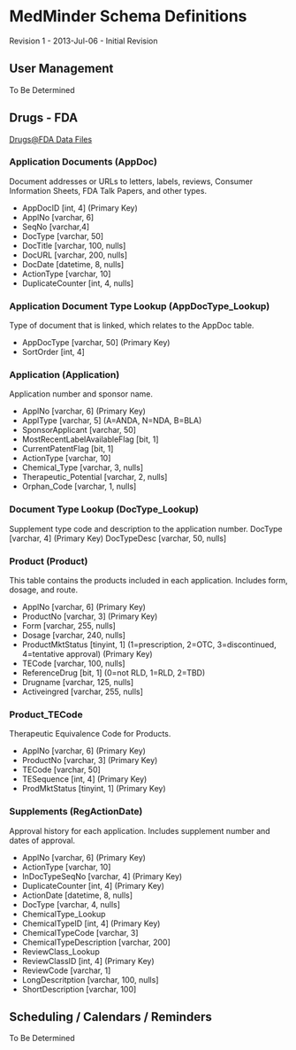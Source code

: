 MedMinder Schema Definitions
============================

Revision 1 - 2013-Jul-06 - Initial Revision

User Management
---------------

To Be Determined

Drugs - FDA
-----------
[Drugs@FDA Data Files](http://www.fda.gov/Drugs/InformationOnDrugs/ucm079750.htm)

### Application Documents (AppDoc)
Document addresses or URLs to letters, labels, reviews, Consumer Information Sheets, FDA Talk Papers, and other types.
* AppDocID [int, 4] (Primary Key)
* ApplNo  [varchar, 6]
* SeqNo [varchar,4]
* DocType [varchar, 50]
* DocTitle [varchar, 100, nulls]
* DocURL [varchar, 200, nulls]
* DocDate [datetime, 8, nulls]
* ActionType [varchar, 10]
* DuplicateCounter [int, 4, nulls]

### Application Document Type Lookup (AppDocType_Lookup)
Type of document that is linked, which relates to the AppDoc table.
* AppDocType [varchar, 50] (Primary Key)
* SortOrder [int, 4]

### Application (Application)
Application number and sponsor name.
* ApplNo [varchar, 6] (Primary Key)
* ApplType [varchar, 5] (A=ANDA, N=NDA, B=BLA)
* SponsorApplicant [varchar, 50]
* MostRecentLabelAvailableFlag [bit, 1]
* CurrentPatentFlag [bit, 1]
* ActionType [varchar, 10]
* Chemical_Type [varchar, 3, nulls]
* Therapeutic_Potential [varchar, 2, nulls]
* Orphan_Code [varchar, 1, nulls]

### Document Type Lookup (DocType_Lookup)
Supplement type code and description to the application number.
DocType  [varchar, 4] (Primary Key)
DocTypeDesc [varchar, 50, nulls]

### Product (Product)
This table contains the products included in each application. Includes form, dosage, and route.
* ApplNo [varchar, 6] (Primary Key)
* ProductNo [varchar, 3] (Primary Key)
* Form [varchar, 255, nulls]
* Dosage [varchar, 240, nulls]
* ProductMktStatus [tinyint, 1] (1=prescription, 2=OTC, 3=discontinued, 4=tentative approval) (Primary Key)
* TECode [varchar, 100, nulls]
* ReferenceDrug [bit, 1] (0=not RLD, 1=RLD, 2=TBD)
* Drugname [varchar, 125, nulls]
* Activeingred [varchar, 255, nulls] 

### Product_TECode
Therapeutic Equivalence Code for Products.
* ApplNo [varchar, 6] (Primary Key)
* ProductNo [varchar, 3] (Primary Key)
* TECode [varchar, 50]
* TESequence [int, 4] (Primary Key)
* ProdMktStatus [tinyint, 1] (Primary Key)

### Supplements (RegActionDate)
Approval history for each application. Includes supplement number and dates of approval.
* ApplNo  [varchar, 6] (Primary Key)
* ActionType [varchar, 10]
* InDocTypeSeqNo [varchar, 4] (Primary Key)
* DuplicateCounter [int, 4] (Primary Key)
* ActionDate [datetime, 8, nulls]
* DocType [varchar, 4, nulls]
* ChemicalType_Lookup
* ChemicalTypeID [int, 4] (Primary Key)
* ChemicalTypeCode [varchar, 3]
* ChemicalTypeDescription [varchar, 200]
* ReviewClass_Lookup
* ReviewClassID [int, 4] (Primary Key)
* ReviewCode [varchar, 1]
* LongDescritption [varchar, 100, nulls]
* ShortDescription [varchar, 100]

Scheduling / Calendars / Reminders
----------------------------------

To Be Determined
